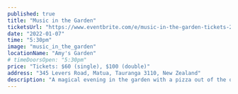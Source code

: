 ```yaml
---
published: true
title: "Music in the Garden"
ticketsUrl: "https://www.eventbrite.com/e/music-in-the-garden-tickets-207790836987"
date: "2022-01-07"
time: "5:30pm"
image: "music_in_the_garden"
locationName: "Amy's Garden"
# timeDoorsOpen: "5:30pm"
price: "Tickets: $60 (single), $100 (double)"
address: "345 Levers Road, Matua, Tauranga 3110, New Zealand"
description: "A magical evening in the garden with a pizza out of the oven and a beautiful glass of pinto. Artist director and founder of RimuFest Amelia Taylor will be performing along guest artists. Expect to hear music from living composers and to participate in audience activities."
---
```

